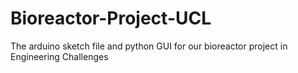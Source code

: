 # Bioreactor-Project-UCL
The arduino sketch file and python GUI for our bioreactor project in Engineering Challenges
